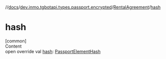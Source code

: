 //[docs](../../../index.md)/[dev.inmo.tgbotapi.types.passport.encrypted](../index.md)/[RentalAgreement](index.md)/[hash](hash.md)



# hash  
[common]  
Content  
open override val [hash](hash.md): [PassportElementHash](../../dev.inmo.tgbotapi.types.passport.encrypted.abstracts/index.md#%5Bdev.inmo.tgbotapi.types.passport.encrypted.abstracts%2FPassportElementHash%2F%2F%2FPointingToDeclaration%2F%5D%2FClasslikes%2F625018081)  



